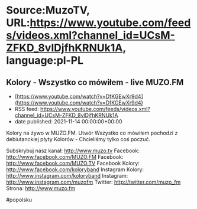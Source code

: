 # Source:MuzoTV, URL:https://www.youtube.com/feeds/videos.xml?channel_id=UCsM-ZFKD_8vlDjfhKRNUk1A, language:pl-PL

## Kolory - Wszystko co mówiłem - live MUZO.FM
 - [https://www.youtube.com/watch?v=DfKGEwXr9d4](https://www.youtube.com/watch?v=DfKGEwXr9d4)
 - RSS feed: https://www.youtube.com/feeds/videos.xml?channel_id=UCsM-ZFKD_8vlDjfhKRNUk1A
 - date published: 2021-11-14 00:00:00+00:00

Kolory na żywo w MUZO.FM. Utwór Wszystko co mówiłem pochodzi z debiutanckiej płyty Kolorów - Chcieliśmy tylko coś poczuć. 

Subskrybuj nasz kanał: http://www.muzo.tv
Facebook: http://www.facebook.com/MUZO.FM
Facebook: http://www.facebook.com/MUZO.TV
Facebook Kolory: http://www.facebook.com/koloryband
Instagram Kolory: http://www.instagram.com/koloryband
Instagram: http://www.instagram.com/muzofm 
Twitter: http://twitter.com/muzo_fm
Strona: http://www.muzo.fm 

#popolsku

